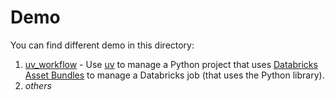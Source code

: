 # Demo

You can find different demo in this directory:

1. [uv_workflow](./uv_workflow/) - Use [uv](https://docs.astral.sh/uv/) to manage a Python project that uses [Databricks Asset Bundles](https://docs.databricks.com/en/dev-tools/bundles/index.html) to manage a Databricks job (that uses the Python library).
1. _others_
